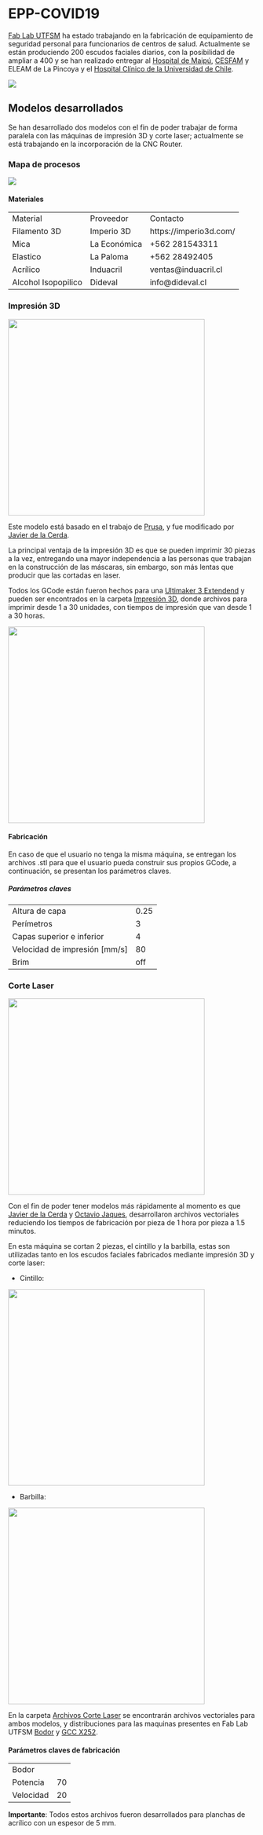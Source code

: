 # EPP-COVID19

[Fab Lab UTFSM](http://fablab.usm.cl/) ha estado trabajando en la fabricación de equipamiento de seguridad personal para funcionarios de centros de salud.
Actualmente se están produciendo 200 escudos faciales diarios, con la posibilidad de ampliar a 400 y se han realizado entregar al [Hospital de Maipú](http://www.hospitalelcarmen.cl/hec/), [CESFAM](http://www.laguiadesantiagodechile.com/du/358-la-pincoya-cesfam) y ELEAM de La Pincoya y el [Hospital Clínico de la Universidad de Chile](https://www.redclinica.cl/). 


<img src="Imagenes/muestra.jpeg"  >

## Modelos desarrollados

Se han desarrollado dos modelos con el fin de poder trabajar de forma paralela con las máquinas de impresión 3D y corte laser; actualmente se está trabajando en la incorporación de la CNC Router.
### Mapa de procesos

<img src="Imagenes/proceso.PNG" >

#### Materiales

<table>
  <tr>
    <td>Material</td>
    <td>Proveedor</td>
    <td>Contacto</td>
  </tr>
<tr>
     <td>Filamento 3D</td>
    <td>Imperio 3D</td>
    <td>https://imperio3d.com/</td>
</tr>
  <tr>
     <td>Mica</td>
    <td>La Económica</td>
    <td>+562 281543311</td>
</tr>
<tr>
    <td>Elastico</td>
    <td>La Paloma</td>
    <td>+562 28492405</td>
</tr>
<tr>
    <td>Acrílico</td>
    <td>Induacril</td>
    <td>ventas@induacril.cl</td>
</tr>
<tr>
    <td>Alcohol Isopopilico</td>
    <td>Dideval</td>
    <td>info@dideval.cl</td>
</tr>
</table>  

### Impresión 3D

<img src="Imagenes/torre3D_2.jpeg"  width="400" > 

Este modelo está basado en el trabajo de [Prusa](https://www.prusaprinters.org/prints/25857-prusa-face-shield), y fue modificado por [Javier de la Cerda](https://www.instagram.com/javier.mkr/). 

La principal ventaja de la impresión 3D es que se pueden imprimir 30 piezas a la vez, entregando una mayor independencia a las personas que trabajan en la construcción de las máscaras, sin embargo, son más lentas que producir que las cortadas en laser. 

Todos los GCode están fueron hechos para una [Ultimaker 3 Extendend](https://ultimaker.com/download/21471/Ultimaker%203%20Extended%20specification%20sheet.pdf) y pueden ser encontrados en la carpeta [Impresión 3D](https://github.com/FabLabUTFSM/EPP-COVID19/tree/master/Archivos%20Impresion%203D), donde archivos para imprimir desde 1 a 30 unidades, con tiempos de impresión que van desde 1 a 30 horas.

<img src="Imagenes/Imp3D.jpeg"  width="400" > 


#### Fabricación

En caso de que el usuario no tenga la misma máquina, se entregan los archivos .stl para que el usuario pueda construir sus propios GCode, a continuación, se presentan los parámetros claves. 

 

##### Parámetros claves

<table>
  <tr>
    <td>Altura de capa</td>
    <td>0.25 </td>
  </tr>
<tr>
     <td> Perímetros </td>
    <td>3 </td>
</tr>
  <tr>
     <td>Capas superior e inferior </td>
    <td>4</td>
</tr>
<tr>
    <td>Velocidad de impresión [mm/s]</td>
    <td>80 </td>
</tr>
<tr>
    <td>Brim </td>
    <td>off</td>
</tr>
</table> 




### Corte Laser

<img src="Imagenes/CorteLaser.jpeg"  width="400" > 

Con el fin de poder tener modelos más rápidamente al momento es que [Javier de la Cerda](https://www.instagram.com/javier.mkr/) y [Octavio Jaques](https://www.instagram.com/octaviojaques/), desarrollaron archivos vectoriales reduciendo los tiempos de fabricación por pieza de 1 hora por pieza a 1.5 minutos.  

En esta máquina se cortan 2 piezas, el cintillo y la barbilla, estas son utilizadas tanto en los escudos faciales fabricados mediante impresión 3D y corte laser:

- Cintillo:  
<img src="Imagenes/cintillo.jpeg"  width="400" >

- Barbilla: 

<img src="Imagenes/barbilla.jpg "  width="400" >



En la carpeta [Archivos Corte Laser](https://github.com/FabLabUTFSM/EPP-COVID19/tree/master/Archivo%20Corte%20Laser) se encontrarán archivos vectoriales 
para ambos modelos, y distribuciones para las maquinas presentes en Fab Lab UTFSM [Bodor](https://www.novakon.net/products/bcl-1309x-laser-cutting-engraving-machine) y [GCC X252](https://www.gccworld.com/goods.php?act=view&no=24). 

#### Parámetros claves de fabricación

<table>
  <tr>
    <td>Bodor</td>
    <td></td>
  </tr>
<tr>
     <td> Potencia </td>
    <td> 70 </td>
</tr>
  <tr>
     <td> Velocidad </td>
    <td> 20 </td>
</table> 


**Importante**: Todos estos archivos fueron desarrollados para planchas de acrílico con un espesor de 5 mm.

